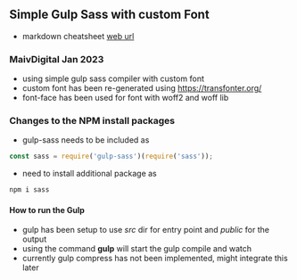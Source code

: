 ## Simple Gulp Sass with custom Font

- markdown cheatsheet [web url](https://github.com/adam-p/markdown-here/wiki/Markdown-Cheatsheet)

### MaivDigital Jan 2023

- using simple gulp sass compiler with custom font
- custom font has been re-generated using https://transfonter.org/
- font-face has been used for font with woff2 and woff lib


### Changes to the NPM install packages

- gulp-sass needs to be included as 

````js
const sass = require('gulp-sass')(require('sass'));

````

- need to install additional package as 

````js
npm i sass

````


#### How to run the Gulp

- gulp has been setup to use *src* dir for entry point and *public* for the output
- using the command **gulp** will start the gulp compile and watch
- currently gulp compress has not been implemented, might integrate this later